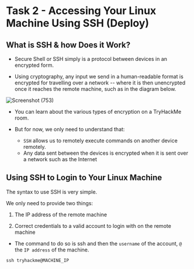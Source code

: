 # Task 2 - Accessing Your Linux Machine Using SSH (Deploy)

## What is SSH & how Does it Work?

- Secure Shell or SSH simply is a protocol between devices in an encrypted form. 

- Using cryptography, any input we send in a human-readable format is encrypted for travelling over a network -- where it is then unencrypted once it reaches the remote machine, such as in the diagram below.

![Screenshot (753)](https://user-images.githubusercontent.com/63872951/179389370-bdb59db5-753a-4a26-98f8-910aba402dfe.png)

 
- You can learn about the various types of encryption on a TryHackMe room. 

- But for now, we only need to understand that:

    - `SSH` allows us to remotely execute commands on another device remotely.
    - Any data sent between the devices is encrypted when it is sent over a network such as the Internet
    

## Using SSH to Login to Your Linux Machine

The syntax to use SSH is very simple. 

We only need to provide two things:

1. The IP address of the remote machine

2. Correct credentials to a valid account to login with on the remote machine

- The command to do so is ssh and then the `username` of the account, `@` the `IP address` of the machine.

```
ssh tryhackme@MACHINE_IP 
```

